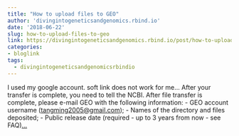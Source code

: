 ```yaml
---
title: "How to upload files to GEO"
author: 'divingintogeneticsandgenomics.rbind.io'
date: '2018-06-22'
slug: how-to-upload-files-to-geo
link: https://divingintogeneticsandgenomics.rbind.io/post/how-to-upload-files-to-geo/
categories:
- bloglink
tags:
  - divingintogeneticsandgenomicsrbindio
---
```


I used my google account. soft link does not work for me... After your transfer is complete, you need to tell the NCBI. After file transfer is complete, please e-mail GEO with the following information: - GEO account username (tangming2005@gmail.com); - Names of the directory and files deposited; - Public release date (required - up to 3 years from now - see FAQ)[... <i class="fas fa-external-link-alt"></i>](https://divingintogeneticsandgenomics.rbind.io/post/how-to-upload-files-to-geo/)

